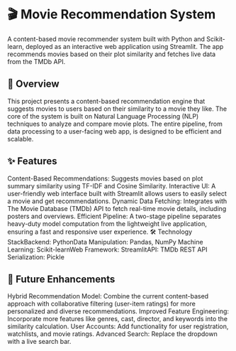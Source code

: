 # 🎬 Movie Recommendation System

A content-based movie recommender system built with Python and Scikit-learn, deployed as an interactive web application using Streamlit. 
The app recommends movies based on their plot similarity and fetches live data from the TMDb API.

## 🌟 Overview
This project presents a content-based recommendation engine that suggests movies to users based on their similarity to a movie they like. The core of the system is built on Natural Language Processing (NLP) techniques to analyze and compare movie plots. The entire pipeline, from data processing to a user-facing web app, is designed to be efficient and scalable.

## ✨ Features
Content-Based Recommendations: Suggests movies based on plot summary similarity using TF-IDF and Cosine Similarity.
Interactive UI: A user-friendly web interface built with Streamlit allows users to easily select a movie and get recommendations.
Dynamic Data Fetching: Integrates with The Movie Database (TMDb) API to fetch real-time movie details, including posters and overviews.
Efficient Pipeline: A two-stage pipeline separates heavy-duty model computation from the lightweight live application, ensuring a fast and responsive user experience.
🛠️ Technology StackBackend: PythonData Manipulation: Pandas, NumPy
Machine Learning: Scikit-learnWeb 
Framework: StreamlitAPI: TMDb REST API
Serialization: Pickle

## 🔮 Future Enhancements
Hybrid Recommendation Model: Combine the current content-based approach with collaborative filtering (user-item ratings) for more personalized and diverse recommendations.
Improved Feature Engineering: Incorporate more features like genres, cast, director, and keywords into the similarity calculation.
User Accounts: Add functionality for user registration, watchlists, and movie ratings.
Advanced Search: Replace the dropdown with a live search bar.
